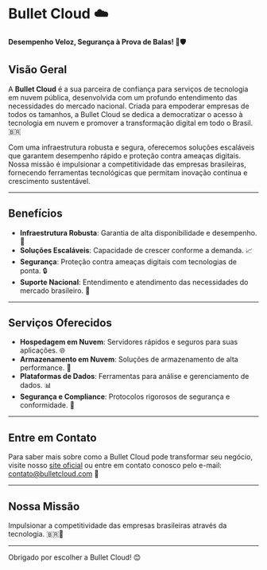 # Bullet Cloud ☁️

**Desempenho Veloz, Segurança à Prova de Balas! 🚀🛡️**

## Visão Geral

A **Bullet Cloud** é a sua parceira de confiança para serviços de tecnologia em nuvem pública, desenvolvida com um profundo entendimento das necessidades do mercado nacional. Criada para empoderar empresas de todos os tamanhos, a Bullet Cloud se dedica a democratizar o acesso à tecnologia em nuvem e promover a transformação digital em todo o Brasil. 🇧🇷

Com uma infraestrutura robusta e segura, oferecemos soluções escaláveis que garantem desempenho rápido e proteção contra ameaças digitais. Nossa missão é impulsionar a competitividade das empresas brasileiras, fornecendo ferramentas tecnológicas que permitam inovação contínua e crescimento sustentável.

---

## Benefícios

- **Infraestrutura Robusta**: Garantia de alta disponibilidade e desempenho. 💪
- **Soluções Escaláveis**: Capacidade de crescer conforme a demanda. 📈
- **Segurança**: Proteção contra ameaças digitais com tecnologias de ponta. 🔒
- **Suporte Nacional**: Entendimento e atendimento das necessidades do mercado brasileiro. 🤝

---

## Serviços Oferecidos

- **Hospedagem em Nuvem**: Servidores rápidos e seguros para suas aplicações. 🌐
- **Armazenamento em Nuvem**: Soluções de armazenamento de alta performance. 💾
- **Plataformas de Dados**: Ferramentas para análise e gerenciamento de dados. 📊
- **Segurança e Compliance**: Protocolos rigorosos de segurança e conformidade. 🔐

---

## Entre em Contato

Para saber mais sobre como a Bullet Cloud pode transformar seu negócio, visite nosso [site oficial](https://www.bulletcloud.com) ou entre em contato conosco pelo e-mail: contato@bulletcloud.com 📧

---

## Nossa Missão

Impulsionar a competitividade das empresas brasileiras através da tecnologia. 🇧🇷🚀

---

Obrigado por escolher a Bullet Cloud! 😊
